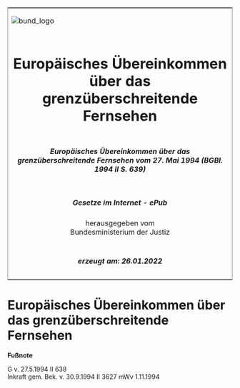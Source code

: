 <span id="DECKBLATT.html"></span>

<table border="0" frame="border" width="100%">

<tr valign="top">

<td align="left">

![bund\_logo](BfJ_2021_Web_de_de.gif)

</td>

<td align="right">

 

</td>

</tr>

<tr align="center" valign="middle">

<td colspan="2">

# Europäisches Übereinkommen über das grenzüberschreitende Fernsehen

</td>

</tr>

<tr align="center" valign="middle">

<td colspan="2">

##### Europäisches Übereinkommen über das grenzüberschreitende Fernsehen vom 27. Mai 1994 (BGBl. 1994 II S. 639)

</td>

</tr>

<tr align="center" valign="middle">

<td colspan="2">

  
  

##### Gesetze im Internet - ePub  
  
herausgegeben vom  
Bundesministerium der Justiz

</td>

</tr>

<tr align="center" valign="bottom">

<td colspan="2">

  
  

##### erzeugt am: 26.01.2022

</td>

</tr>

</table>

<span id="BJNR063920994.html"></span>

# Europäisches Übereinkommen über das grenzüberschreitende Fernsehen

<div>

  
**Fußnote**

<div class="jnhtml">

<div>

<div class="jurAbsatz">

G v. 27.5.1994 II 638  
Inkraft gem. Bek. v. 30.9.1994 II 3627 mWv 1.11.1994

</div>

</div>

</div>

</div>
